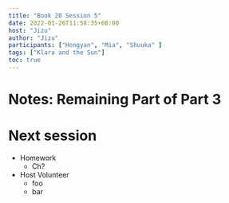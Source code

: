 ```yaml
---
title: "Book 20 Session 5"
date: 2022-01-26T11:58:35+08:00
host: "Jizu"
author: "Jizu"
participants: ["Hongyan", "Mia", "Shuuka" ]
tags: ["Klara and the Sun"]
toc: true
---
```


# Notes: Remaining Part of Part 3


# Next session

- Homework
  - Ch?
- Host Volunteer
  - foo
  - bar
